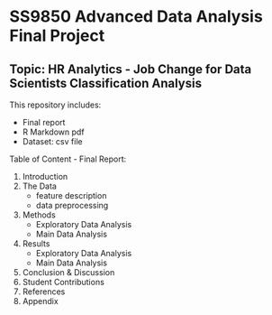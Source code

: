 # SS9850 Advanced Data Analysis Final Project
## Topic: HR Analytics - Job Change for Data Scientists Classification Analysis

This repository includes:
- Final report
- R Markdown pdf
- Dataset: csv file

Table of Content - Final Report:
1. Introduction
2. The Data
    - feature description
    - data preprocessing
3. Methods
    - Exploratory Data Analysis
    - Main Data Analysis
4. Results
    - Exploratory Data Analysis
    - Main Data Analysis
5. Conclusion & Discussion
6. Student Contributions
7. References
8. Appendix
